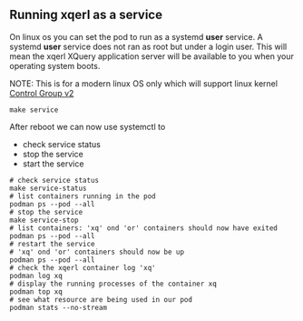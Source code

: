 ## Running xqerl as a service

On linux os you can set the pod to run as a systemd **user** service.
A systemd **user** service does not ran as root but under a login user.
This will mean the xqerl XQuery application server will be available 
to you when your operating system boots.

NOTE: This is for a modern linux OS only which 
will support linux kernel [Control Group v2](https://www.kernel.org/doc/html/latest/admin-guide/cgroup-v2.html)

```
make service
```

After reboot we can now use systemctl to 
 - check service status
 - stop the service
 - start the service

```
# check service status
make service-status
# list containers running in the pod
podman ps --pod --all
# stop the service
make service-stop
# list containers: 'xq' ond 'or' containers should now have exited
podman ps --pod --all
# restart the service
# 'xq' ond 'or' containers should now be up
podman ps --pod --all
# check the xqerl container log 'xq'
podman log xq
# display the running processes of the container xq
podman top xq
# see what resource are being used in our pod
podman stats --no-stream
```
